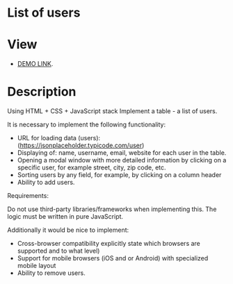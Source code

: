 # List of users

# View
- [DEMO LINK](https://github.com/Andrey203/1World_Online_test_list-of-Users/).

# Description
Using HTML + CSS + JavaScript stack Implement a table - a list of users.

It is necessary to implement the following functionality:
  
 - URL for loading data (users): (https://jsonplaceholder.typicode.com/user)
 - Displaying of: name, username, email, website for each user in the table.
 - Opening a modal window with more detailed information by clicking on a specific user, for example street,
city, zip code, etc.
 - Sorting users by any field, for example, by clicking on a column header
 - Ability to add users.

Requirements:

Do not use third-party libraries/frameworks when implementing this. The logic must be written in pure
JavaScript.

Additionally it would be nice to implement:

 - Cross-browser compatibility explicitly state which browsers are supported and to what level)
 - Support for mobile browsers (iOS and or Android) with specialized mobile layout
 - Ability to remove users.
